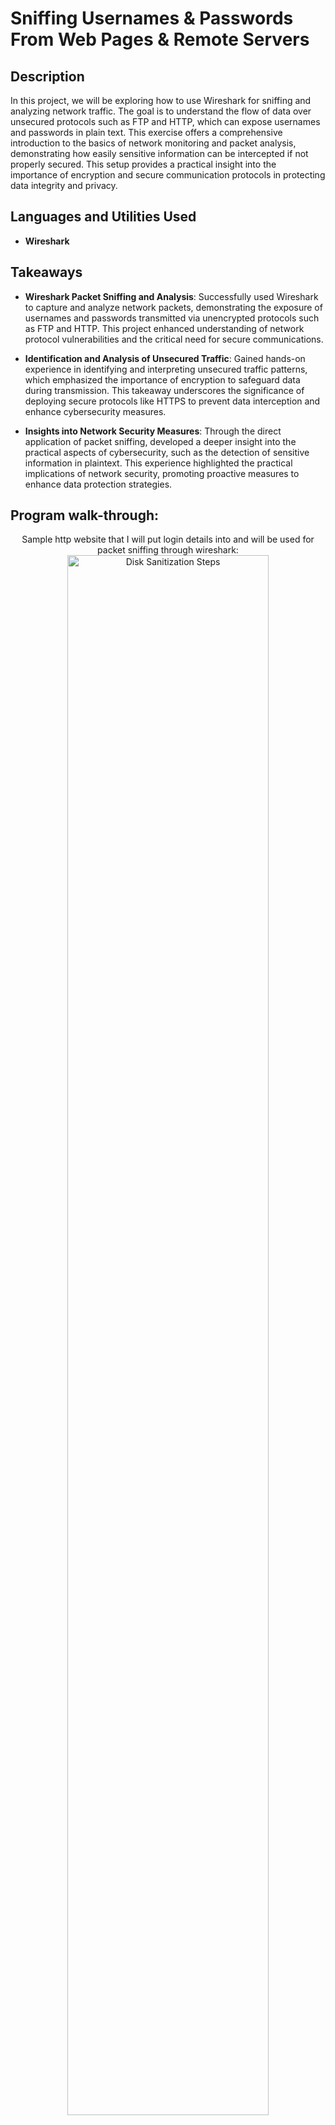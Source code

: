 <h1>Sniffing Usernames & Passwords From Web Pages & Remote Servers</h1>


<h2>Description</h2>
In this project, we will be exploring how to use Wireshark for sniffing and analyzing network traffic. The goal is to understand the flow of data over unsecured protocols such as FTP and HTTP, which can expose usernames and passwords in plain text. This exercise offers a comprehensive introduction to the basics of network monitoring and packet analysis, demonstrating how easily sensitive information can be intercepted if not properly secured. This setup provides a practical insight into the importance of encryption and secure communication protocols in protecting data integrity and privacy. <br />


<h2>Languages and Utilities Used</h2>

- <b>Wireshark</b> 

<h2>Takeaways</h2>

- <b>Wireshark Packet Sniffing and Analysis</b>: Successfully used Wireshark to capture and analyze network packets, demonstrating the exposure of usernames and passwords transmitted via unencrypted protocols such as FTP and HTTP. This project enhanced understanding of network protocol vulnerabilities and the critical need for secure communications.

- <b>Identification and Analysis of Unsecured Traffic</b>: Gained hands-on experience in identifying and interpreting unsecured traffic patterns, which emphasized the importance of encryption to safeguard data during transmission. This takeaway underscores the significance of deploying secure protocols like HTTPS to prevent data interception and enhance cybersecurity measures.

- <b>Insights into Network Security Measures</b>: Through the direct application of packet sniffing, developed a deeper insight into the practical aspects of cybersecurity, such as the detection of sensitive information in plaintext. This experience highlighted the practical implications of network security, promoting proactive measures to enhance data protection strategies.


<h2>Program walk-through:</h2>

<p align="center">
Sample http website that I will put login details into and will be used for packet sniffing through wireshark: <br/>
<img src="samplesite.PNG" height="80%" width="80%" alt="Disk Sanitization Steps"/>
<br />
<br />I used the http filter to narrow the traffic down to show only http packets:  <br/>
<img src="http filter.PNG" height="80%" width="80%" alt="Disk Sanitization Steps"/>
<br />
<br />
I next used the GET request method filter to help me identify the login request made from the sample website: <br/>
<img src="GET request filter.PNG" height="80%" width="80%" alt="Disk Sanitization Steps"/>
<br />
<br />
To further narrow down the packet search, I used the POST method request filter to locate the packet containing the form data from the login page on the website:  <br/>
<img src="POST request filter.PNG" height="80%" width="80%" alt="Disk Sanitization Steps"/>
<br />
<br />
After applying all the necessary filters, we find the packet containing the form data and locate the username and password I created and used to login to the sample website within the bottom left hand side of the screenshot:  <br/>
<img src="UN&P detected.PNG" height="80%" width="80%" alt="Disk Sanitization Steps"/>
<br />
<br />
Getting now into FTP packet analysis, I first used a filter to narrow down traffic that should only be coing through port 21 and is either TCP or FTP:  <br/>
<img src="tcp and port filter.PNG" height="80%" width="80%" alt="Disk Sanitization Steps"/>
<br />
<br />
Since FTP is the main protocol that is to be analyzed here, I used the FTP filter to show only packets containing the FTP protocol :  <br/>
<img src="ftp filter.PNG" height="80%" width="80%" alt="Disk Sanitization Steps"/>
<br />
<br />
I used a ftp response filter to locate all of the reponse codes sent by the server:  <br/>
<img src="ftp response filter.PNG" height="80%" width="80%" alt="Disk Sanitization Steps"/>
<br />
<br />
Successful verification of code executing and identifying 'admin' as the password stored within the hash:  <br/>
<img src="ftp request arg filter.PNG" height="80%" width="80%" alt="Disk Sanitization Steps"/>
<br />
<br />
Successful verification of code executing and identifying 'admin' as the password stored within the hash:  <br/>
<img src="acc info&actions through tcp stream.PNG" height="80%" width="80%" alt="Disk Sanitization Steps"/>
<br />
<br />
</p>


<!--
 ```diff   
- text in red
+ text in green
! text in orange
# text in gray
@@ text in purple (and bold)@@
```
--!>
